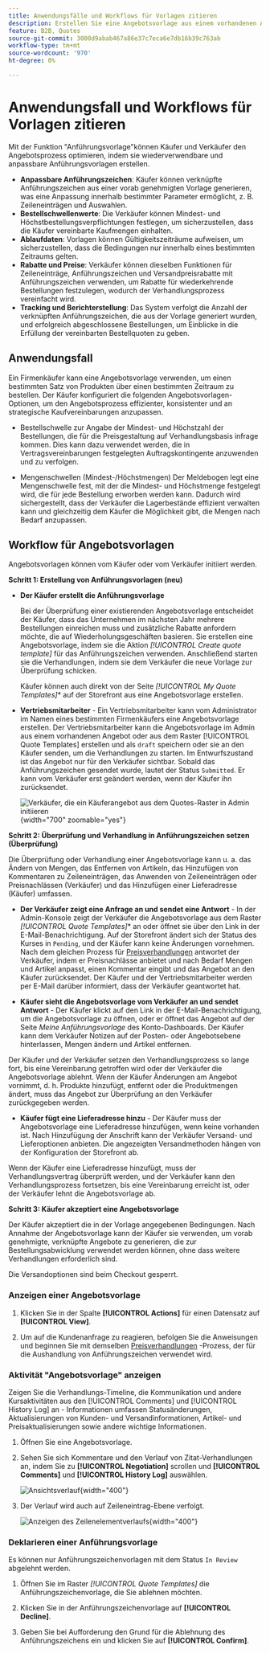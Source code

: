 ```yaml
---
title: Anwendungsfälle und Workflows für Vorlagen zitieren
description: Erstellen Sie eine Angebotsvorlage aus einem vorhandenen Angebot, um die Preisverhandlungen für wiederkehrende Bestellungen zu optimieren.
feature: B2B, Quotes
source-git-commit: 3000d9abab467a86e37c7eca6e7db16b39c763ab
workflow-type: tm+mt
source-wordcount: '970'
ht-degree: 0%

---
```



# Anwendungsfall und Workflows für Vorlagen zitieren

Mit der Funktion &quot;Anführungsvorlage&quot;können Käufer und Verkäufer den Angebotsprozess optimieren, indem sie wiederverwendbare und anpassbare Anführungsvorlagen erstellen.

- **Anpassbare Anführungszeichen**: Käufer können verknüpfte Anführungszeichen aus einer vorab genehmigten Vorlage generieren, was eine Anpassung innerhalb bestimmter Parameter ermöglicht, z. B. Zeileneinträgen und Auswahlen.
- **Bestellschwellenwerte**: Die Verkäufer können Mindest- und Höchstbestellungsverpflichtungen festlegen, um sicherzustellen, dass die Käufer vereinbarte Kaufmengen einhalten.
- **Ablaufdaten**: Vorlagen können Gültigkeitszeiträume aufweisen, um sicherzustellen, dass die Bedingungen nur innerhalb eines bestimmten Zeitraums gelten.
- **Rabatte und Preise**: Verkäufer können dieselben Funktionen für Zeileneinträge, Anführungszeichen und Versandpreisrabatte mit Anführungszeichen verwenden, um Rabatte für wiederkehrende Bestellungen festzulegen, wodurch der Verhandlungsprozess vereinfacht wird.
- **Tracking und Berichterstellung**: Das System verfolgt die Anzahl der verknüpften Anführungszeichen, die aus der Vorlage generiert wurden, und erfolgreich abgeschlossene Bestellungen, um Einblicke in die Erfüllung der vereinbarten Bestellquoten zu geben.

## Anwendungsfall

Ein Firmenkäufer kann eine Angebotsvorlage verwenden, um einen bestimmten Satz von Produkten über einen bestimmten Zeitraum zu bestellen. Der Käufer konfiguriert die folgenden Angebotsvorlagen-Optionen, um den Angebotsprozess effizienter, konsistenter und an strategische Kaufvereinbarungen anzupassen.

- Bestellschwelle zur Angabe der Mindest- und Höchstzahl der Bestellungen, die für die Preisgestaltung auf Verhandlungsbasis infrage kommen. Dies kann dazu verwendet werden, die in Vertragsvereinbarungen festgelegten Auftragskontingente anzuwenden und zu verfolgen.

- Mengenschwellen (Mindest-/Höchstmengen) Der Meldebogen legt eine Mengenschwelle fest, mit der die Mindest- und Höchstmenge festgelegt wird, die für jede Bestellung erworben werden kann. Dadurch wird sichergestellt, dass der Verkäufer die Lagerbestände effizient verwalten kann und gleichzeitig dem Käufer die Möglichkeit gibt, die Mengen nach Bedarf anzupassen.

## Workflow für Angebotsvorlagen

Angebotsvorlagen können vom Käufer oder vom Verkäufer initiiert werden.

**Schritt 1: Erstellung von Anführungsvorlagen (neu)**

- **Der Käufer erstellt die Anführungsvorlage**

  Bei der Überprüfung einer existierenden Angebotsvorlage entscheidet der Käufer, dass das Unternehmen im nächsten Jahr mehrere Bestellungen einreichen muss und zusätzliche Rabatte anfordern möchte, die auf Wiederholungsgeschäften basieren. Sie erstellen eine Angebotsvorlage, indem sie die Aktion *[!UICONTROL Create quote template]* für das Anführungszeichen verwenden. Anschließend starten sie die Verhandlungen, indem sie dem Verkäufer die neue Vorlage zur Überprüfung schicken.

  Käufer können auch direkt von der Seite *[!UICONTROL My Quote Templates]** auf der Storefront aus eine Angebotsvorlage erstellen.

- **Vertriebsmitarbeiter** - Ein Vertriebsmitarbeiter kann vom Administrator im Namen eines bestimmten Firmenkäufers eine Angebotsvorlage erstellen. Der Vertriebsmitarbeiter kann die Angebotsvorlage im Admin aus einem vorhandenen Angebot oder aus dem Raster [!UICONTROL Quote Templates] erstellen und als `draft` speichern oder sie an den Käufer senden, um die Verhandlungen zu starten. Im Entwurfszustand ist das Angebot nur für den Verkäufer sichtbar. Sobald das Anführungszeichen gesendet wurde, lautet der Status `Submitted`. Er kann vom Verkäufer erst geändert werden, wenn der Käufer ihn zurücksendet.

  ![Verkäufer, die ein Käuferangebot aus dem Quotes-Raster in Admin initiieren](./assets/quote-template-create-from-grid.png){width="700" zoomable="yes"}

**Schritt 2: Überprüfung und Verhandlung in Anführungszeichen setzen (Überprüfung)**

Die Überprüfung oder Verhandlung einer Angebotsvorlage kann u. a. das Ändern von Mengen, das Entfernen von Artikeln, das Hinzufügen von Kommentaren zu Zeileneinträgen, das Anwenden von Zeileneinträgen oder Preisnachlässen (Verkäufer) und das Hinzufügen einer Lieferadresse (Käufer) umfassen.

- **Der Verkäufer zeigt eine Anfrage an und sendet eine Antwort** - In der Admin-Konsole zeigt der Verkäufer die Angebotsvorlage aus dem Raster *[!UICONTROL Quote Templates]** an oder öffnet sie über den Link in der E-Mail-Benachrichtigung. Auf der Storefront ändert sich der Status des Kurses in `Pending`, und der Käufer kann keine Änderungen vornehmen. Nach dem gleichen Prozess für [Preisverhandlungen](quote-price-negotiation.md) antwortet der Verkäufer, indem er Preisnachlässe anbietet und nach Bedarf Mengen und Artikel anpasst, einen Kommentar eingibt und das Angebot an den Käufer zurücksendet. Der Käufer und der Vertriebsmitarbeiter werden per E-Mail darüber informiert, dass der Verkäufer geantwortet hat.

- **Käufer sieht die Angebotsvorlage vom Verkäufer an und sendet Antwort** - Der Käufer klickt auf den Link in der E-Mail-Benachrichtigung, um die Angebotsvorlage zu öffnen, oder er öffnet das Angebot auf der Seite _Meine Anführungsvorlage_ des Konto-Dashboards. Der Käufer kann dem Verkäufer Notizen auf der Posten- oder Angebotsebene hinterlassen, Mengen ändern und Artikel entfernen.

Der Käufer und der Verkäufer setzen den Verhandlungsprozess so lange fort, bis eine Vereinbarung getroffen wird oder der Verkäufer die Angebotsvorlage ablehnt. Wenn der Käufer Änderungen am Angebot vornimmt, d. h. Produkte hinzufügt, entfernt oder die Produktmengen ändert, muss das Angebot zur Überprüfung an den Verkäufer zurückgegeben werden.

- **Käufer fügt eine Lieferadresse hinzu** - Der Käufer muss der Angebotsvorlage eine Lieferadresse hinzufügen, wenn keine vorhanden ist. Nach Hinzufügung der Anschrift kann der Verkäufer Versand- und Lieferoptionen anbieten. Die angezeigten Versandmethoden hängen von der Konfiguration der Storefront ab.

Wenn der Käufer eine Lieferadresse hinzufügt, muss der Verhandlungsvertrag überprüft werden, und der Verkäufer kann den Verhandlungsprozess fortsetzen, bis eine Vereinbarung erreicht ist, oder der Verkäufer lehnt die Angebotsvorlage ab.

**Schritt 3: Käufer akzeptiert eine Angebotsvorlage**

Der Käufer akzeptiert die in der Vorlage angegebenen Bedingungen. Nach Annahme der Angebotsvorlage kann der Käufer sie verwenden, um vorab genehmigte, verknüpfte Angebote zu generieren, die zur Bestellungsabwicklung verwendet werden können, ohne dass weitere Verhandlungen erforderlich sind.

Die Versandoptionen sind beim Checkout gesperrt.

### Anzeigen einer Angebotsvorlage

1. Klicken Sie in der Spalte **[!UICONTROL Actions]** für einen Datensatz auf **[!UICONTROL View]**.

1. Um auf die Kundenanfrage zu reagieren, befolgen Sie die Anweisungen und beginnen Sie mit demselben [Preisverhandlungen](quote-price-negotiation.md) -Prozess, der für die Aushandlung von Anführungszeichen verwendet wird.

### Aktivität &quot;Angebotsvorlage&quot; anzeigen

Zeigen Sie die Verhandlungs-Timeline, die Kommunikation und andere Kursaktivitäten aus den [!UICONTROL Comments] und [!UICONTROL History Log] an - Informationen umfassen Statusänderungen, Aktualisierungen von Kunden- und Versandinformationen, Artikel- und Preisaktualisierungen sowie andere wichtige Informationen.

1. Öffnen Sie eine Angebotsvorlage.

1. Sehen Sie sich Kommentare und den Verlauf von Zitat-Verhandlungen an, indem Sie zu **[!UICONTROL Negotiation]** scrollen und **[!UICONTROL Comments]** und **[!UICONTROL History Log]** auswählen.

   ![Ansichtsverlauf](./assets/quote-view-history.png){width="400"}

1. Der Verlauf wird auch auf Zeileneintrag-Ebene verfolgt.

   ![Anzeigen des Zeilenelementverlaufs](./assets/quote-view-line-item-history.png){width="400"}


### Deklarieren einer Anführungsvorlage

Es können nur Anführungszeichenvorlagen mit dem Status `In Review` abgelehnt werden.

1. Öffnen Sie im Raster *[!UICONTROL Quote Templates]* die Anführungszeichenvorlage, die Sie ablehnen möchten.

1. Klicken Sie in der Anführungszeichenvorlage auf **[!UICONTROL Decline]**.

1. Geben Sie bei Aufforderung den Grund für die Ablehnung des Anführungszeichens ein und klicken Sie auf **[!UICONTROL Confirm]**.
